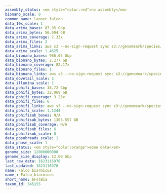 ```yaml
---
assembly_status: <em style="color:red">no assembly</em>
bionano_scale: 0
common_name: lanner falcon
data_10x_scale: 1
data_arima_bases: 87.95 Gbp
data_arima_bytes: 56.004 GB
data_arima_coverage: 7.33x
data_arima_files: 2
data_arima_links: aws s3 --no-sign-request sync s3://genomeark/species/Falco_biarmicus/bFalBia1/genomic_data/arima/ .<br>
data_arima_scale: 1.4625
data_bionano_bases: 986.05 Gbp
data_bionano_bytes: 2.277 GB
data_bionano_coverage: 82.17x
data_bionano_files: 1
data_bionano_links: aws s3 --no-sign-request sync s3://genomeark/species/Falco_biarmicus/bFalBia1/genomic_data/bionano/ .<br>
data_dovetail_scale: 1
data_illumina_scale: 1
data_pbhifi_bases: 38.72 Gbp
data_pbhifi_bytes: 32.069 GB
data_pbhifi_coverage: 3.23x
data_pbhifi_files: 6
data_pbhifi_links: aws s3 --no-sign-request sync s3://genomeark/species/Falco_biarmicus/bFalBia1/genomic_data/pacbio/ . --exclude "*subreads.bam*"<br>
data_pbhifi_scale: 1.1244
data_pbhifisub_bases: N/A
data_pbhifisub_bytes: 1305.557 GB
data_pbhifisub_coverage: N/A
data_pbhifisub_files: 6
data_pbhifisub_scale: 0
data_pbsubreads_scale: 1
data_phase_scale: 1
data_status: <em style="color:orange">some data</em>
genome_size: 12000000000
genome_size_display: 12.00 Gbp
last_raw_data: 1623116978
last_updated: 1623116978
name: Falco biarmicus
name_: Falco_biarmicus
short_name: bFalBia
taxon_id: 345155
---
```


